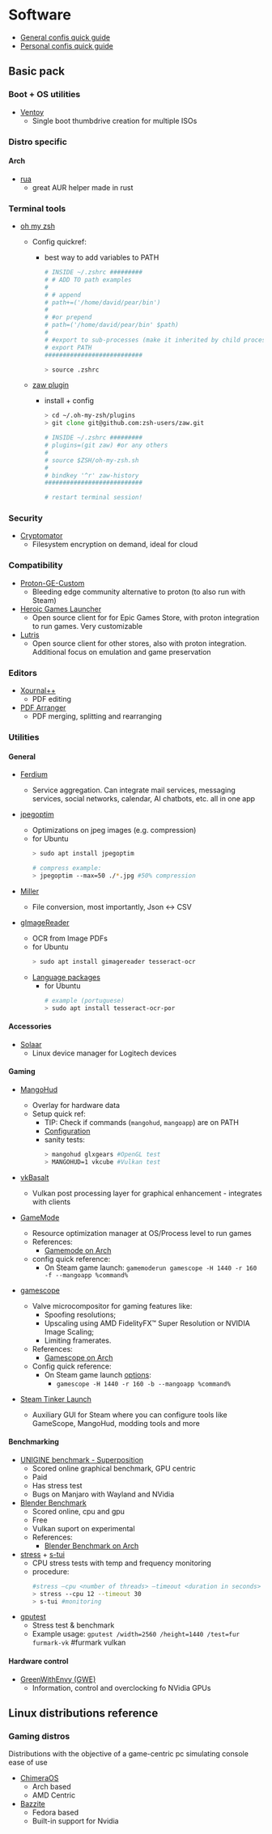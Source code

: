 # Software

- [General confis quick guide](config.md)
- [Personal confis quick guide](personal/config.md)

## Basic pack

### Boot + OS utilities

- [Ventoy](https://www.ventoy.net/en/index.html)
    -  Single boot thumbdrive creation for multiple ISOs


### Distro specific

#### Arch

- [rua](https://github.com/vn971/rua)
    - great AUR helper made in rust

### Terminal tools

- [oh my zsh](https://ohmyz.sh/)
    - Config quickref:
        - best way to add variables to PATH
            ```zsh
            # INSIDE ~/.zshrc #########
            # # ADD TO path examples
            #
            # # append
            # path+=('/home/david/pear/bin')
            #
            # #or prepend
            # path=('/home/david/pear/bin' $path)
            #
            # #export to sub-processes (make it inherited by child processes)
            # export PATH
            ###########################

            > source .zshrc
            ```

    - [zaw plugin](https://github.com/zsh-users/zaw)
        - install + config
            ```zsh
            > cd ~/.oh-my-zsh/plugins
            > git clone git@github.com:zsh-users/zaw.git
            
            # INSIDE ~/.zshrc #########
            # plugins=(git zaw) #or any others
            # 
            # source $ZSH/oh-my-zsh.sh
            # 
            # bindkey '^r' zaw-history
            ###########################

            # restart terminal session!
            ```

### Security

- [Cryptomator](https://cryptomator.org/)
    - Filesystem encryption on demand, ideal for cloud


### Compatibility

- [Proton-GE-Custom](https://github.com/GloriousEggroll/proton-ge-custom)
    - Bleeding edge community alternative to proton (to also run with Steam)
- [Heroic Games Launcher](https://heroicgameslauncher.com/)
    - Open source client for for Epic Games Store, with proton integration to run games. Very customizable
- [Lutris](https://lutris.net)
    - Open source client for other stores, also with proton integration. Additional focus on emulation and game preservation


### Editors

- [Xournal++](https://xournalpp.github.io/)
    - PDF editing
- [PDF Arranger](https://github.com/pdfarranger/pdfarranger)
    - PDF merging, splitting and rearranging


### Utilities

#### General

- [Ferdium](https://ferdium.org/)
    - Service aggregation. Can integrate mail services, messaging services, social networks, calendar, AI chatbots, etc. all in one app

- [jpegoptim](https://github.com/tjko/jpegoptim)
    - Optimizations on jpeg images (e.g. compression)
    - for Ubuntu
        ```zsh
        > sudo apt install jpegoptim

        # compress example:
        > jpegoptim --max=50 ./*.jpg #50% compression
        ```

- [Miller](https://github.com/johnkerl/miller)
    - File conversion, most importantly, Json <-> CSV

- [gImageReader](https://github.com/manisandro/gImageReader)
    - OCR from Image PDFs
    - for Ubuntu
        ```zsh
        > sudo apt install gimagereader tesseract-ocr
        ```
    - [Language packages](https://packages.debian.org/source/sid/tesseract-lang)
        - for Ubuntu
            ```zsh
            # example (portuguese)
            > sudo apt install tesseract-ocr-por
            ```

#### Accessories

- [Solaar](https://github.com/pwr-Solaar/Solaar) 
    - Linux device manager for Logitech devices

#### Gaming

- [MangoHud](https://github.com/flightlessmango/MangoHud)
    - Overlay for hardware data
    - Setup quick ref:
        - TIP: Check if commands (`mangohud`, `mangoapp`) are on PATH
        - [Configuration](https://github.com/ValveSoftware/gamescope?tab=readme-ov-file#options)
        - sanity tests:
            ```zsh
            > mangohud glxgears #OpenGL test
            > MANGOHUD=1 vkcube #Vulkan test
            ```

- [vkBasalt](https://github.com/DadSchoorse/vkBasalt)
    - Vulkan post processing layer for graphical enhancement - integrates with clients

- [GameMode](https://github.com/FeralInteractive/gamemode)
    - Resource optimization manager at OS/Process level to run games
    - References:
        - [Gamemode on Arch](https://wiki.archlinux.org/title/Gamemode)
    - config quick reference:
        - On Steam game launch: `gamemoderun gamescope -H 1440 -r 160 -f --mangoapp %command%`


- [gamescope](https://github.com/ValveSoftware/gamescope)
    - Valve microcompositor for gaming features like:
        - Spoofing resolutions;
        - Upscaling using AMD FidelityFX™ Super Resolution or NVIDIA Image Scaling;
        - Limiting framerates.
    - References:
        -  [Gamescope on Arch](https://wiki.archlinux.org/title/Gamescope)
    - Config quick reference:
        - On Steam game launch [options](https://github.com/ValveSoftware/gamescope?tab=readme-ov-file#options):
            - `gamescope -H 1440 -r 160 -b --mangoapp %command%`

- [Steam Tinker Launch](https://github.com/sonic2kk/steamtinkerlaunch)
    - Auxiliary GUI for Steam where you can configure tools like GameScope, MangoHud, modding tools and more

#### Benchmarking

- [UNIGINE benchmark - Superposition](https://benchmark.unigine.com/superposition)
    - Scored online graphical benchmark, GPU centric
    - Paid
    - Has stress test
    - Bugs on Manjaro with Wayland and NVidia
- [Blender Benchmark](https://opendata.blender.org/)
    - Scored online, cpu and gpu
    - Free
    - Vulkan suport on experimental
    - References:
        - [Blender Benchmark on Arch](https://aur.archlinux.org/packages/blender-benchmark)
- [stress](https://archlinux.org/packages/extra/x86_64/stress) + [s-tui](https://archlinux.org/packages/extra/any/s-tui)
    - CPU stress tests with temp and frequency monitoring
    - procedure:
        ```zsh
        #stress –cpu <number of threads> –timeout <duration in seconds>
        > stress --cpu 12 --timeout 30
        > s-tui #monitoring
        ```
- [gputest](https://www.geeks3d.com/gputest)
    - Stress test & benchmark
    - Example usage: `gputest /width=2560 /height=1440 /test=fur furmark-vk` #furmark vulkan

#### Hardware control

- [GreenWithEnvy (GWE)](https://gitlab.com/leinardi/gwe)
    - Information, control and overclocking fo NVidia GPUs


## Linux distributions reference

### Gaming distros

Distributions with the objective of a game-centric pc simulating console ease of use

- [ChimeraOS](https://chimeraos.org)
    - Arch based
    - AMD Centric
- [Bazzite](https://bazzite.gg/)
    - Fedora based
    - Built-in support for Nvidia
